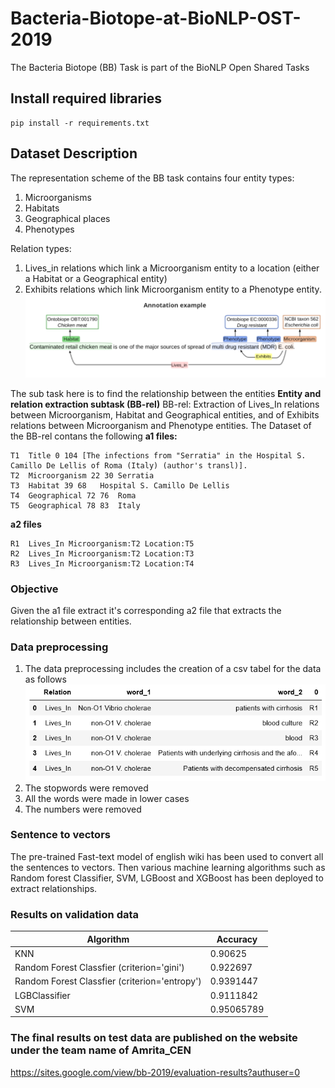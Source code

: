 # Bacteria-Biotope-at-BioNLP-OST-2019
The Bacteria Biotope (BB) Task is part of the BioNLP Open Shared Tasks 

## Install required libraries
```
pip install -r requirements.txt
```
## Dataset Description

The representation scheme of the BB task contains four entity types:
1. Microorganisms
2. Habitats
3. Geographical places
4. Phenotypes

Relation types:

1. Lives_in relations which link a Microorganism entity to a location (either a Habitat or a Geographical entity)
2. Exhibits relations which link Microorganism entity to a Phenotype entity.
![](images/annotation.png)

The sub task here is to find the relationship between the entities 
**Entity and relation extraction subtask (BB-rel)**
BB-rel: Extraction of Lives_In relations between Microorganism, Habitat and Geographical entities, and of Exhibits relations between Microorganism and Phenotype entities.
The Dataset of the BB-rel contans the following
**a1 files:**
```
T1	Title 0 104	[The infections from "Serratia" in the Hospital S. Camillo De Lellis of Roma (Italy) (author's transl)].
T2	Microorganism 22 30	Serratia
T3	Habitat 39 68	Hospital S. Camillo De Lellis
T4	Geographical 72 76	Roma
T5	Geographical 78 83	Italy
```
**a2 files**
```
R1	Lives_In Microorganism:T2 Location:T5
R2	Lives_In Microorganism:T2 Location:T3
R3	Lives_In Microorganism:T2 Location:T4
```

### Objective
Given the a1 file extract it's corresponding a2 file that extracts the relationship between entities.

### Data preprocessing
1. The data preprocessing includes the creation of a csv tabel for the data as follows
![](images/preprossed.png)
2. The stopwords were removed
3. All the words were made in lower cases
4. The numbers were removed

### Sentence to vectors
The pre-trained Fast-text model of english wiki has been used to convert all the sentences to vectors. 
Then various machine learning algorithms such as Random forest Classifier, SVM, LGBoost and XGBoost has been deployed to extract relationships.

### Results on validation data
| Algorithm  | Accuracy |
| ------------- | ------------- |
| KNN | 0.90625  |
| Random Forest Classfier (criterion='gini')  | 0.922697 |
|  Random Forest Classfier (criterion='entropy') | 0.9391447  |
| LGBClassifier | 0.9111842  |
| SVM |0.95065789  |

### The final results on test data are published on the website under the team name of Amrita_CEN
https://sites.google.com/view/bb-2019/evaluation-results?authuser=0


